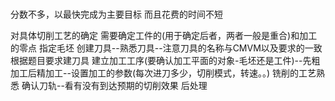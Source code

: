 # 
分数不多，以最快完成为主要目标
而且花费的时间不短

对具体切削工艺的确定
需要确定工件的(用于确定后者，两者一般是重合)和加工的零点
指定毛坯
创建刀具--熟悉刀具--注意刀具的名称与CMVM以及要求的一致
    根据题目要求建刀具
建立加工工序(要确认加工平面的对象-毛坯还是工件)--先粗加工后精加工--设置加工的参数(每次进刀多少，切削模式，转速。。)  铣削的工艺熟悉
确认刀轨--看有没有到达预期的切削效果
后处理